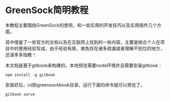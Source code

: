 # GreenSock简明教程

本教程主要围绕GreenSock的使用，和一些实用的开发技巧以及实用插件几个方面。

其中借鉴了一些官方的文档以及在互联网上找到的一些内容，主要是结合个人在项目中的使用经验写成。由于经验有限，难免存在诸多疏漏或者理解不到位的地方，还请多多指教！

本文档是基于gitbook来构建的，本地预览需要node环境并且需要安装gitbook：


```
npm install -g gitbook
```

安装好后，cd到greensockbook目录，运行下面的命令就可以预览了。


```
gitbook serve
```











